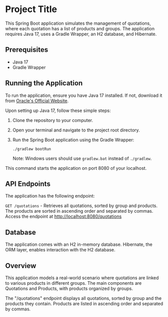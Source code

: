 # Project Title

This Spring Boot application simulates the management of quotations, where each quotation has a list of products and groups. The application requires Java 17, uses a Gradle Wrapper, an H2 database, and Hibernate.

## Prerequisites

- Java 17
- Gradle Wrapper

## Running the Application

To run the application, ensure you have Java 17 installed. If not, download it from [Oracle's Official Website](https://www.oracle.com/java/technologies/javase-jdk17-downloads.html).

Upon setting up Java 17, follow these simple steps:

1. Clone the repository to your computer.
2. Open your terminal and navigate to the project root directory.
3. Run the Spring Boot application using the Gradle Wrapper:

   ```
   ./gradlew bootRun
   ```
   Note: Windows users should use `gradlew.bat` instead of `./gradlew`.

This command starts the application on port 8080 of your localhost.

## API Endpoints

The application has the following endpoint:

`GET /quotations` - Retrieves all quotations, sorted by group and products. The products are sorted in ascending order and separated by commas. Access the endpoint at [http://localhost:8080/quotations](http://localhost:8080/quotations)

## Database

The application comes with an H2 in-memory database. Hibernate, the ORM layer, enables interaction with the H2 database.

## Overview

This application models a real-world scenario where quotations are linked to various products in different groups. The main components are Quotations and Products, with products organized by groups.

The "/quotations" endpoint displays all quotations, sorted by group and the products they contain. Products are listed in ascending order and separated by commas.
